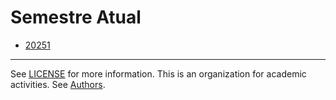 # Semestre Atual

   * [20251](./index.md)

----
  See [LICENSE](LICENSE) for more information.
  This is an organization for academic activities. See [Authors](AUTHORS).

